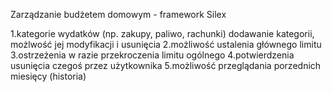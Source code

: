 Zarządzanie budżetem domowym - framework Silex

1.kategorie wydatków (np. zakupy, paliwo, rachunki) dodawanie kategorii, możlwość jej modyfikacji i usunięcia
2.możliwość ustalenia głównego limitu
3.ostrzeżenia w razie przekroczenia limitu ogólnego
4.potwierdzenia usunięcia czegoś przez użytkownika
5.możliwość przeglądania porzednich miesięcy (historia)
